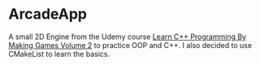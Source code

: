 # ArcadeApp

A small 2D Engine from the Udemy course [Learn C++ Programming By Making Games Volume 2](https://www.udemy.com/course/learn-cpp-programming-by-making-games-volume-2/) to practice OOP and C++. I also decided to use CMakeList to learn the basics.
